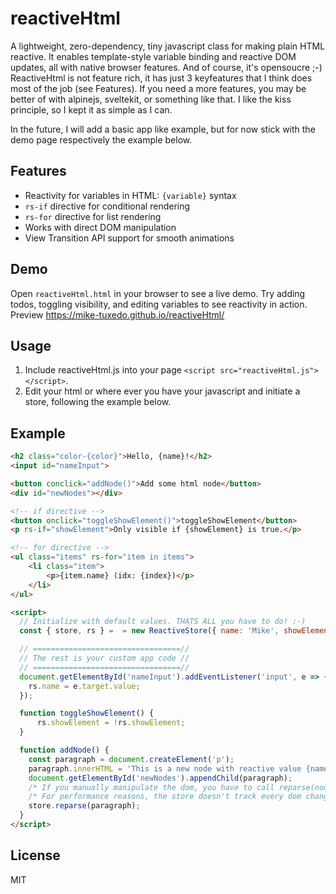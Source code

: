 # reactiveHtml

A lightweight, zero-dependency, tiny javascript class for making plain HTML reactive. It enables template-style variable binding and reactive DOM updates, all with native browser features. And of course, it's opensoucre ;-)
ReactiveHtml is not feature rich, it has just 3 keyfeatures that I think does most of the job (see Features). If you need a more features, you may be better of with alpinejs, sveltekit, or something like that. I like the kiss principle, so I kept it as simple as I can.

In the future, I will add a basic app like example, but for now stick with the demo page respectively the example below.

## Features
- Reactivity for variables in HTML: `{variable}` syntax
- `rs-if` directive for conditional rendering
- `rs-for` directive for list rendering
- Works with direct DOM manipulation
- View Transition API support for smooth animations

## Demo
Open `reactiveHtml.html` in your browser to see a live demo. Try adding todos, toggling visibility, and editing variables to see reactivity in action.
Preview https://mike-tuxedo.github.io/reactiveHtml/

## Usage
1. Include reactiveHtml.js into your page `<script src="reactiveHtml.js"></script>`.
2. Edit your html or where ever you have your javascript and initiate a store, following the example below.

## Example
```html
<h2 class="color-{color}">Hello, {name}!</h2>
<input id="nameInput">

<button conclick="addNode()">Add some html node</button>
<div id="newNodes"></div>

<!-- if directive -->
<button onclick="toggleShowElement()">toggleShowElement</button>
<p rs-if="showElement">Only visible if {showElement} is true.</p>

<!-- for directive -->
<ul class="items" rs-for="item in items">
    <li class="item">
        <p>{item.name} (idx: {index})</p>
    </li>
</ul>

<script>
  // Initialize with default values. THATS ALL you have to do! :-)
  const { store, rs } =  = new ReactiveStore({ name: 'Mike', showElement: false, items: [{ name: 'Andi' }, { name: 'Tim' }] });

  // =================================//
  // The rest is your custom app code //
  // =================================//
  document.getElementById('nameInput').addEventListener('input', e => {
    rs.name = e.target.value;
  });

  function toggleShowElement() {
      rs.showElement = !rs.showElement;
  }

  function addNode() {
    const paragraph = document.createElement('p');
    paragraph.innerHTML = 'This is a new node with reactive value {name} in it.';
    document.getElementById('newNodes').appendChild(paragraph);
    /* If you manually manipulate the dom, you have to call reparse(node). */
    /* For performance reasons, the store doesn't track every dom change by default. */
    store.reparse(paragraph);
  }
</script>
```

## License
MIT

